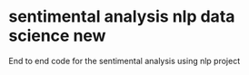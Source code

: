 # sentimental analysis nlp data science new
End to end code for the sentimental analysis using nlp project
